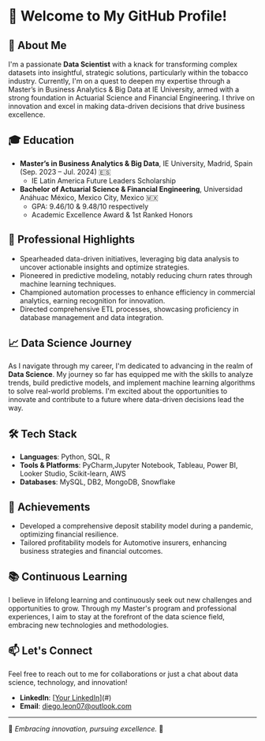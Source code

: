# 👋 Welcome to My GitHub Profile!

## 🚀 About Me

I'm a passionate **Data Scientist** with a knack for transforming complex datasets into insightful, strategic solutions, particularly within the tobacco industry. Currently, I'm on a quest to deepen my expertise through a Master’s in Business Analytics & Big Data at IE University, armed with a strong foundation in Actuarial Science and Financial Engineering. I thrive on innovation and excel in making data-driven decisions that drive business excellence.

## 🎓 Education

- **Master’s in Business Analytics & Big Data**, IE University, Madrid, Spain (Sep. 2023 – Jul. 2024) 🇪🇸
  - IE Latin America Future Leaders Scholarship
- **Bachelor of Actuarial Science & Financial Engineering**, Universidad Anáhuac México, Mexico City, Mexico 🇲🇽
  - GPA: 9.46/10 & 9.48/10 respectively
  - Academic Excellence Award & 1st Ranked Honors

## 💼 Professional Highlights

- Spearheaded data-driven initiatives, leveraging big data analysis to uncover actionable insights and optimize strategies.
- Pioneered in predictive modeling, notably reducing churn rates through machine learning techniques.
- Championed automation processes to enhance efficiency in commercial analytics, earning recognition for innovation.
- Directed comprehensive ETL processes, showcasing proficiency in database management and data integration.

## 📈 Data Science Journey

As I navigate through my career, I'm dedicated to advancing in the realm of **Data Science**. My journey so far has equipped me with the skills to analyze trends, build predictive models, and implement machine learning algorithms to solve real-world problems. I'm excited about the opportunities to innovate and contribute to a future where data-driven decisions lead the way.

## 🛠 Tech Stack

- **Languages**: Python, SQL, R
- **Tools & Platforms**: PyCharm,Jupyter Notebook, Tableau, Power BI, Looker Studio, Scikit-learn, AWS
- **Databases**: MySQL, DB2, MongoDB, Snowflake

## 🌟 Achievements

- Developed a comprehensive deposit stability model during a pandemic, optimizing financial resilience.
- Tailored profitability models for Automotive insurers, enhancing business strategies and financial outcomes.

## 📚 Continuous Learning

I believe in lifelong learning and continuously seek out new challenges and opportunities to grow. Through my Master's program and professional experiences, I aim to stay at the forefront of the data science field, embracing new technologies and methodologies.

## 📫 Let's Connect

Feel free to reach out to me for collaborations or just a chat about data science, technology, and innovation!

- **LinkedIn**: [[Your LinkedIn](https://www.linkedin.com/in/dleonr/)](#)
- **Email**: [diego.leon07@outlook.com](#)

---

🌱 *Embracing innovation, pursuing excellence.* 🌱

<!--
**dleonrdz/dleonrdz** is a ✨ _special_ ✨ repository because its `README.md` (this file) appears on your GitHub profile.

Here are some ideas to get you started:

- 🔭 I’m currently working on ...
- 🌱 I’m currently learning ...
- 👯 I’m looking to collaborate on ...
- 🤔 I’m looking for help with ...
- 💬 Ask me about ...
- 📫 How to reach me: ...
- 😄 Pronouns: ...
- ⚡ Fun fact: ...
-->
